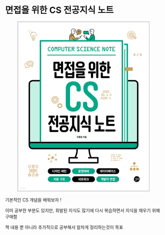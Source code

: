 # 면접을 위한 CS 전공지식 노트

<figure><img src="../../.gitbook/assets/image (1) (1) (1) (1) (1) (1) (1).png" alt=""><figcaption></figcaption></figure>

기본적인 CS 개념을 배워보자 !&#x20;

이미 공부한 부분도 있지만, 휘발된 지식도 많기에 다시 복습하면서 지식을 채우기 위해 구매함

책 내용 뿐 아니라 추가적으로 공부해서 알차게 정리하는것이 목표

